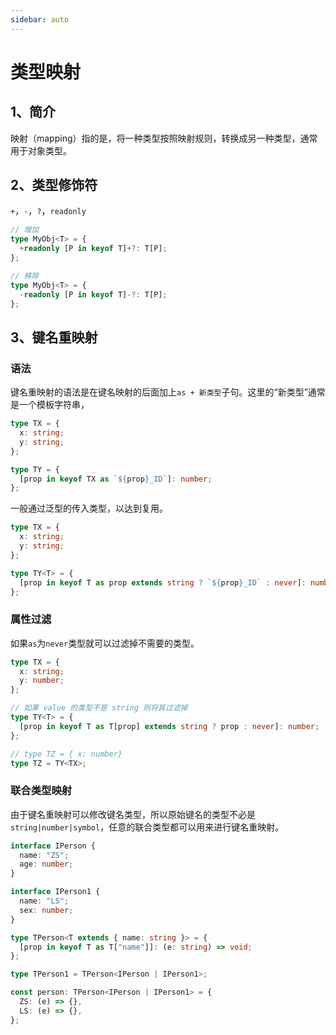 ```yaml
---
sidebar: auto
---
```


# 类型映射

## 1、简介

映射（mapping）指的是，将一种类型按照映射规则，转换成另一种类型，通常用于对象类型。

## 2、类型修饰符

`+`，`-`，`?`，`readonly`

```typescript
// 增加
type MyObj<T> = {
  +readonly [P in keyof T]+?: T[P];
};

// 移除
type MyObj<T> = {
  -readonly [P in keyof T]-?: T[P];
};
```

## 3、键名重映射

### 语法

键名重映射的语法是在键名映射的后面加上`as + 新类型`子句。这里的“新类型”通常是一个模板字符串，

```typescript
type TX = {
  x: string;
  y: string;
};

type TY = {
  [prop in keyof TX as `${prop}_ID`]: number;
};
```

一般通过泛型的传入类型，以达到复用。

```typescript
type TX = {
  x: string;
  y: string;
};

type TY<T> = {
  [prop in keyof T as prop extends string ? `${prop}_ID` : never]: number;
};
```

### 属性过滤

如果`as`为`never`类型就可以过滤掉不需要的类型。

```typescript
type TX = {
  x: string;
  y: number;
};

// 如果 value 的类型不是 string 则将其过滤掉
type TY<T> = {
  [prop in keyof T as T[prop] extends string ? prop : never]: number;
};

// type TZ = { x: number}
type TZ = TY<TX>;
```

### 联合类型映射

由于键名重映射可以修改键名类型，所以原始键名的类型不必是`string|number|symbol`，任意的联合类型都可以用来进行键名重映射。

```typescript
interface IPerson {
  name: "ZS";
  age: number;
}

interface IPerson1 {
  name: "LS";
  sex: number;
}

type TPerson<T extends { name: string }> = {
  [prop in keyof T as T["name"]]: (e: string) => void;
};

type TPerson1 = TPerson<IPerson | IPerson1>;

const person: TPerson<IPerson | IPerson1> = {
  ZS: (e) => {},
  LS: (e) => {},
};
```
